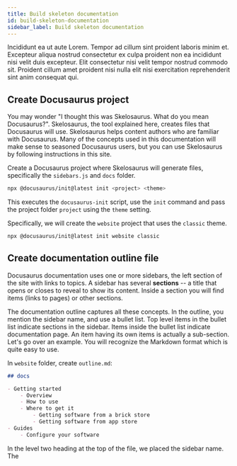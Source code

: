 ```yaml
---
title: Build skeleton documentation
id: build-skeleton-documentation
sidebar_label: Build skeleton documentation
---
```


<!-- @part src="../../website-parts/build-skeleton-documentation/h1-build-skeleton-documentation-description.md" -->

Incididunt ea ut aute Lorem. Tempor ad cillum sint proident laboris minim et. Excepteur aliqua nostrud consectetur ex culpa proident non ea incididunt nisi velit duis excepteur. Elit consectetur nisi velit tempor nostrud commodo sit. Proident cillum amet proident nisi nulla elit nisi exercitation reprehenderit sint anim consequat qui.
<!-- @/part -->

<!-- @part src="../../website-parts/build-skeleton-documentation/h1-build-skeleton-documentation-body.md" -->
<!-- Your content goes here, replacing this comment -->

## Create Docusaurus project

You may wonder "I thought this was Skelosaurus. What do you mean Docusaurus?". Skelosaurus, the tool explained here, creates files that Docusaurus will use. Skelosaurus helps content authors who are familiar with Docusaurus. Many of the concepts used in this documentation will make sense to seasoned Docusaurus users, but you can use Skelosaurus by following instructions in this site.

Create a Docusaurus project where Skelosaurus will generate files, specifically the `sidebars.js` and `docs` folder.

```bash
npx @docusaurus/init@latest init <project> <theme>
``` 
This executes the `docusaurus-init` script, use the `init` command and pass the project folder `project` using the `theme` setting.

Specifically, we will create the `website` project that uses the `classic` theme.

```bash
npx @docusaurus/init@latest init website classic
```
## Create documentation outline file

Docusaurus documentation uses one or more sidebars, the left section of the site with links to topics. A sidebar has several **sections** -- a title that opens or closes to reveal to show its content. Inside a section you will find items (links to pages) or other sections.

The documentation outline captures all these concepts. In the outline, you mention the sidebar name, and use a bullet list. Top level items in the bullet list indicate sections in the sidebar. Items inside the bullet list indicate documentation page. An item having its own items is actually a sub-section. Let's go over an example. You will recognize the Markdown format which is quite easy to use.

In `website` folder, create `outline.md`:

```md
## docs

- Getting started
	- Overview
	- How to use
	- Where to get it
		- Getting software from a brick store
		- Getting software from app store
- Guides
	- Configure your software
```
In the level two heading at the top of the file, we placed the sidebar name. The 

<!-- @/part -->


